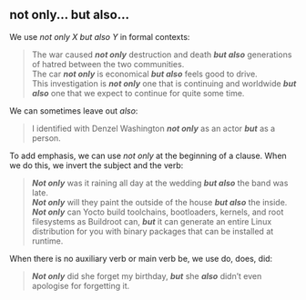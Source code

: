 not only... but also...
---
We use *not only X but also Y* in formal contexts:
> The war caused ***not only*** destruction and death ***but also*** generations of hatred between the two communities.  
> The car ***not only*** is economical ***but also*** feels good to drive.  
> This investigation is ***not only*** one that is continuing and worldwide ***but also*** one that we expect to continue for quite some time.  

We can sometimes leave out *also*:
> I identified with Denzel Washington ***not only*** as an actor ***but*** as a person.

To add emphasis, we can use *not only* at the beginning of a clause. When we do this, we invert the subject and the verb:
> ***Not only*** was it raining all day at the wedding ***but also*** the band was late.  
> ***Not only*** will they paint the outside of the house ***but also*** the inside.  
> ***Not only*** can Yocto build toolchains, bootloaders, kernels, and root filesystems as Buildroot can, 
***but*** it can generate an entire Linux distribution for you with binary packages that can be installed at runtime.

When there is no auxiliary verb or main verb be, we use do, does, did:
> ***Not only*** did she forget my birthday, ***but*** she ***also*** didn’t even apologise for forgetting it.